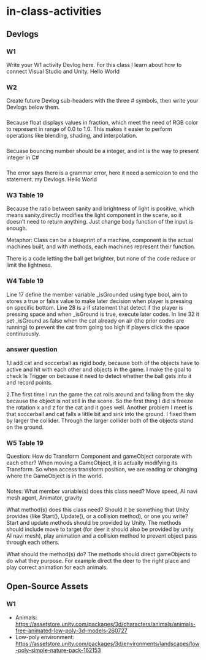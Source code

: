 # in-class-activities
## Devlogs
### W1
Write your W1 activity Devlog here.
For this class I learn about how to connect Visual Studio and Unity. Hello World
### W2
Create future Devlog sub-headers with the three # symbols, then write your Devlogs below them.
###
 Because float displays values in fraction, which meet the need of RGB color to represent in range of 0.0 to 1.0. This makes it easier to perform operations like blending, shading, and interpolation.
###
 Becuase bouncing number should be a integer, and int is the way to present integer in C#
###
 The error says there is a grammar error, here it need a semicolon to end the statement.
my Devlogs. Hello World

### W3 Table 19
Because the ratio between sanity and brightness of light is positive, which means sanity,directly modifies the light component in the scene, so it doesn’t need to return anything. Just change body function of the input is enough.

Metaphor: Class can be a blueprint of a machine, component is the actual machines built, and with methods, each machines represent their function.

There is a code letting the ball get brighter, but none of the code reduce or limit the lightness.

### W4 Table 19
Line 17 define the member variable _isGrounded using type bool, aim to stores a true or false value to make later decision when player is pressing on specific bottom. Line 28 is a if statement that detect if the player is pressing space and when _isGround is true, execute later codes. In line 32 it set _isGround as false when the cat already on air (the prior codes are running) to prevent the cat from going too high if players click the space continuously. 

### answer question
1.I add cat and soccerball as rigid body, because both of the objects have to active and hit with each other and objects in the game. I make the goal to check Is Trigger on because it need to detect whether the ball gets into it and record points.

2.The first time I run the game the cat rolls around and falling from the sky because the object is not still in the scene. So the first thing I did is freeze the rotation x and z for the cat and it goes well. Another problem I meet is that soccerball and cat falls a little bit and sink into the ground. I fixed them by larger the collider. Through the larger collider both of the objects stand on the ground.

### W5 Table 19
Question: How do Transform Component and gameObject corporate with each other?
When moving a GameObject, it is actually modifying its Transform. So when access transform.position, we are reading or changing where the GameObject is in the world.

###
Notes: 
What member variable(s) does this class need?
Move speed, AI navi mesh agent, Animator, gravity

What method(s) does this class need? Should it be something that Unity provides (like Start(), Update(), or a collision method), or one you write?
Start and update methods should be provided by Unity. The methods should include move to target (for deer it should also be provided by unity AI navi mesh), play animation and a collision method to prevent object pass through each others. 

What should the method(s) do?
The methods should direct gameObjects to do what they purpose. For example direct the deer to the right place and play correct animation for each animals.

## Open-Source Assets
### W1
- Animals: https://assetstore.unity.com/packages/3d/characters/animals/animals-free-animated-low-poly-3d-models-260727 
- Low-poly environment: https://assetstore.unity.com/packages/3d/environments/landscapes/low-poly-simple-nature-pack-162153 